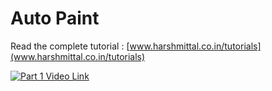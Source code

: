# Auto Paint

Read the complete tutorial : [www.harshmittal.co.in/tutorials](www.harshmittal.co.in/tutorials)



[![Part 1 Video Link](https://res.cloudinary.com/dog8hn5qv/image/upload/c_scale,l_v1643608834:blog:YoutubeLogo_i4ptjf.png,w_460/v1643608753/blog/Automate_Art_ijwi2o.png)](https://www.youtube.com/watch?v=ojM7NRMMIbc)